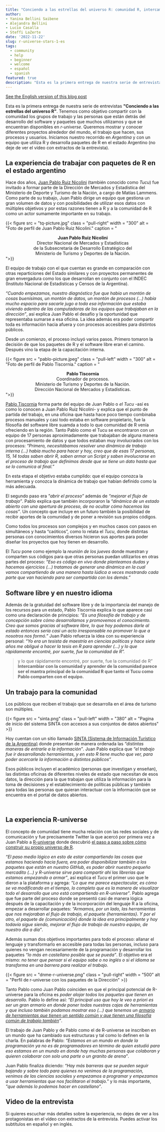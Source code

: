 ```yaml
---
title: "Conciendo a las estrellas del universo R: comunidad R, intercambiar y aprender"
author: 
- Yanina Bellini Saibene
- Alejandra Bellini 
- Lucio Casalla 
- Steffi LaZerte
date: '2022-11-22'
slug: r-universe-stars-1-es
tags:
  - community
  - help
  - beginner
  - welcome
  - español
  - spanish
featured: true
description: "Esta es la primera entrega de nuestra serie de entrevistas __\"Conciendo a las estrellas del universo R\"__. Iniciamos nuestro recorrido en _Argentina_ y con un equipo que utiliza R y desarrolla paquetes de R en el estado Argentino." 
---
```


<div class="alert alert-info" role="alert">
<a href="/blog/2022/11/22/r-universe-stars-1-en/" target="_blank">See the English version of this blog post</a>
</div>

Esta es la primera entrega de nuestra serie de entrevistas __"Conciendo a las estrellas del universo R"__. Tenemos como objetivo compartir con la comunidad los grupos de trabajo y las personas que están detrás del desarrollo del software y paquetes que muchos utilizamos y que se encuentran disponibles en _r-universe_.  Queremos mostrar y conocer diferentes proyectos alrededor del mundo, el trabajo que hacen, sus procesos y usuarios. Iniciamos nuestro recorrido en _Argentina_ y con un equipo que utiliza R y desarrolla paquetes de R en el estado Argentino (no deje de ver el vídeo con extractos de la entrevista).

## La experiencia de trabajar con paquetes de R en el estado argentino

Hace dos años, [Juan Pablo Ruiz Nicolini](https://twitter.com/TuQmano) (también conocido como _Tucu_) fue invitado a formar parte de la Dirección de Mercados y Estadística del Ministerio de Deporte y Turismo de la Nación, a cargo de Matías Lammens. Como parte de su trabajo, Juan Pablo dirige un equipo que gestiona un gran volumen de datos y con posibilidades de utilizar esos datos con múltiples objetivos y por estas razones tienen a R y a la comunidad de R como un actor sumamente importante en su trabajo.

{{< figure src = "tq-picture.jpg" class = "pull-right" width = "300" alt = "Foto de perfil de Juan Pablo Ruiz Nicolini." caption = "<center><strong>Juan Pablo Ruiz Nicolini</strong><br>Director Nacional de Mercados y Estadísticas <br>de la Subsecretaría de Desarrollo Estratégico del <br>Ministerio de Turismo y Deportes de la Nación.</center>">}}

El equipo de trabajo con el que cuentan es grande en comparación con otras reparticiones del Estado similares y con proyectos permanentes de gran envergadura como los que desarrollan en conjunto con el INDEC (Instituto Nacional de Estadísticas y Censos de la Argentina).

_“Cuando empezamos, nuestro diagnóstico fue que había un montón de cosas buenísimas, un montón de datos, un montón de procesos (...) había mucho espacio para sacarle jugo a toda esa información que estaba viviendo adentro de las computadoras de los equipos que trabajaban en la dirección”_, así explica Juan Pablo el desafío y la oportunidad que representaba sumarse a esa oficina. 
La idea además era poder compartir toda es información hacia afuera y con procesos accesibles para distintos públicos.


Desde un comienzo, el proceso incluyó varios pasos. Primero tomaron la decisión de que los paquetes de R y el software libre eran el camino. Después vino la etapa de la capacitación interna. 

{{< figure src = "pablo-picture.jpeg" class = "pull-left" width = "300" alt = "Foto de perfil de Pablo Tiscornia." caption = "<center><strong>Pablo Tiscornia</strong><br>Coordinador de procesos.<br>Ministerio de Turismo y Deportes de la Nación. <br>Dirección Nacional de Mercados y Estadísticas.</center>">}}


[Pablo Tiscornia](https://twitter.com/pabblo_h) forma parte del equipo de Juan Pablo o _el Tucu_ -así es como lo conocen a Juan Pablo Ruiz Nicolini-  y explica que el punto de partida del trabajo, en una oficina que hasta hace poco tiempo combinaba procesos manuales y casi todo estaba en software propietario, fue la filosofía del software libre suamda a todo lo que comunidad de R venía ofreciendo en la región. Tanto Pablo como el Tucu se encontraron con un equipo de 17 personas aproximadamente que trabajaban de alguna manera con procesamiento de datos y que todos estaban muy involucrados con los procesos: _“Primero, necesitábamos resolver una dinámica de trabajo interna (...) había mucho para hacer y hoy, creo que de esas 17 personas, 15, 14 todas saben abrir R, saben armar un Script y saben involucrarse en el proceso de trabajo que definimos desde que se tiene un dato hasta que se lo comunica al final.”_

En esta etapa el objetivo estaba cumplido: que el equipo conozca la herramienta y conozca la dinámica de trabajo que habían definido como la más adecuada.

El segundo paso era _"abrir el proceso”_ además de _“mejorar el flujo de trabajo”_. Pablo explica que también incorporaron la _“dinámica de un estado abierto con una apertura de proceso,  de no ocultar cómo hacemos las cosas”_. Un concepto que incluye en un futuro también la posibilidad de recibir aportes de la comunidad y de poner a revisión sus propios códigos. 

Como todos los procesos son complejos y en muchos casos con pasos en simultáneos y hasta “caóticos”, como lo relata el _Tucu_, donde distintas personas con conocimientos diversos hicieron sus aportes para poder diseñar los proyectos que hoy tienen en desarrollo.

El _Tucu_ pone como ejemplo la _reunión de los jueves_ donde muestran y comparten sus códigos para que otras personas puedan utilizarlos en otras partes del proceso: _“Eso es código en vivo donde planteamos dudas y hacemos ejercicios (...) tratamos de generar una dinámica en la cual vamos compartiendo de una manera hasta lúdica a veces mostrando cada parte que van haciendo para ser compartida con los demás.”_

## Software libre y en nuestro idioma

Además de la gratuidad del software libre y de la importancia del manejo de los recursos para un estado, Pablo Tiscornia explica lo que aparece casi como una declaración de principios: _“Es una filosofía de trabajo y de concepción sobre cómo desarrollamos y promovemos el conocimiento. Creo que somos gracias al software libre, lo que hoy podemos darle al estado entonces sería casi un acto irresponsable no promover lo que a nosotros nos formó.”_
Juan Pablo refuerza la idea con su experiencia personal: _“Yo era un tesista de maestría en ciencias políticas y hace siete años me obligué a hacer la tesis en R para aprender (...) y lo que rápidamente encontré, por suerte, fue la comunidad de R”._

> y lo que rápidamente encontré, por suerte, fue la comunidad de R”
__Intercambiar con la comunidad y aprender de la comunidad parece ser el mantra principal de la comunidad R que tanto el Tucu como Pablo comparten con el equipo.__


## Un trabajo para la comunidad

Los públicos que reciben el trabajo que se desarrolla en el área de turismo son múltiples. 

{{< figure src = "sinta.png" class = "pull-left" width = "380" alt = "Pagina de inicio del sistema SINTA con accesos a sus conjuntos de datos abiertos" >}}


Hoy cuentan con un sitio llamado [SINTA (Sistema de Información Turístico de la Argentina)](https://www.yvera.tur.ar/sinta/) donde presentan de manera ordenada las _“distintas maneras de entrarle a la información”_. Juan Pablo explica que _“el trabajo fue ir desarrollando herramientas, y en esto R tiene mucho que ver, para poder acercarle la información a distintos públicos”_. 

Esos públicos incluyen el académico (personas que investigan y enseñan), las distintas oficinas de diferentes niveles de estado que necesitan de esos datos, la dirección para la que trabajan que utiliza la información para la toma de decisiones y el establecimiento de políticas públicas y también para todas las personas que quieran interactuar con la información que se encuentra en el portal de datos abiertos.


</br>


## La experiencia R-universe

El concepto de comunidad tiene mucha relación con las redes sociales y de comunicación y fue precisamente Twitter la que acercó por primera vez a Juan Pablo a [R-universe](https://r-universe.dev/search/) donde descubrió [el paso a paso sobre cómo construir su propio universo de R](/blog/2021/09/21/creando-tu-r-universe/).

_“El paso medio lógico en esto de estar compartiendo las cosas que estamos haciendo hacia fuera, era poder disponibilizar también a los paquetes que están en nuestro GitHub, es poder abrir nuestro pequeño mercadito (...) y R-universe sirve para compartir ahí las librerías que estamos empezando a armar”_, así explica el _Tucu_ el primer uso que le dieron a la plataforma y agrega: _“Lo que me parece espectacular, es cómo se va modificando en el tiempo, lo completo que es la manera de visualizar todo el desarrollo que uno está compartiendo en R-universe”_.
Pablo agrega que fue parte del proceso donde se presentó casi de manera lógica después de la capacitación y de la incorporación del lenguaje R a la oficina, empezar a desarrollar paquetes: _“Armamos, por un lado, las herramientas que nos mejoraban el flujo de trabajo, el paquete {herramientas}. Y por el otro, el paquete de {comunicación} donde la idea era principalmente y hoy todavía sigue siendo, mejorar el flujo de trabajo de nuestro equipo, de nuestro día a día”_.

Además suman dos objetivos importantes para todo el proceso: allanar el lenguaje y transformarlo en accesible para todas las personas, incluso para quienes no vengan necesariamente de la programación y desarrollar los paquetes _“lo más en castellano posible que se pueda”_. El objetivo era el mismo: _no tener que pensar si el equipo sabe o no inglés o si el idioma se transforma en una barrera para realizar el trabajo._

{{< figure src = "dnme-r-universe.png" class = "pull-right" width = "500" alt = "Perfil de r-universe con los paquetes de la Dirección" >}}


Tanto Pablo como Juan Pablo coinciden en que el principal potencial de R-universe para la oficina es _poder alojar todos los paquetes que tienen en desarrollo._ Pablo lo define así: _“El principal uso que hoy le veo a priori es ser un gran armario en donde poner todas nuestras cajas de herramientas y que incluso también podamos mostrar eso (...) que tenemos un [armario de herramientas que tienen un sentido común y que tienen una filosofía común de trabajo también](https://dnme-minturdep.r-universe.dev/ui#packages)”_.

El trabajo de Juan Pablo y de Pablo como el de R-universe se inscriben en un mundo que ha cambiado sus estructuras y tal como lo definen en la charla. En palabras de Pablo: _“Estamos en un mundo en donde la programación ya no es de programadores en término de quien estudió para eso estamos en un mundo en donde hay muchas personas que colaboran y quieren colaborar con solo una parte o un granito de arena”_.

Juan Pablo finaliza diciendo: _“Hay más barreras que se pueden seguir bajando y sobre todo para quienes no venimos de la programación, venimos de las ciencias sociales y empezamos a programar y empezamos a usar herramientas que nos facilitaron el trabajo."_ y lo más importante, _"que además lo podemos hacer en castellano”_. 

## Video de la entrevista

Si quieres escuchar más detalles sobre la experiencia, no dejes de ver a los protagonistas en el vídeo con extractos de la entrevista. Puedes activar los subtítulos en español y en inglés.

<div style="position: relative; padding-bottom: 56.25%; height: 0; overflow: hidden;">
  <iframe src="https://player.vimeo.com/video/759138370?h=b3116c79b8" style="position: absolute; top: 0; left: 0; width: 100%; height: 100%; border:0;" title="Entrevista a Juan Pablo y Pablo></iframe>
</div>
